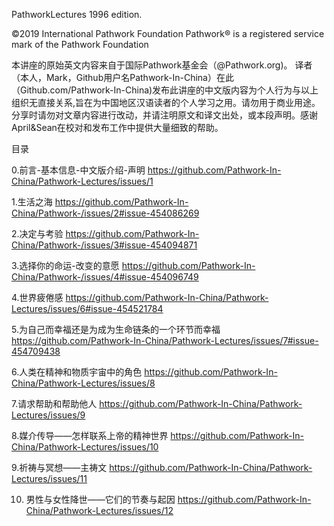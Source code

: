 PathworkLectures 1996 edition.

©2019 International Pathwork Foundation 
Pathwork® is a registered service mark of the Pathwork Foundation

本讲座的原始英文内容来自于国际Pathwork基金会（@Pathwork.org)。 译者（本人，Mark，Github用户名Pathwork-In-China）在此（Github.com/Pathwork-In-China)发布此讲座的中文版内容为个人行为与以上组织无直接关系,旨在为中国地区汉语读者的个人学习之用。请勿用于商业用途。分享时请勿对文章内容进行改动，并​请注明原文和译文出处，或本段声明。感谢April&Sean在校对和发布工作中提供大量细致的帮助。

目录

0.前言-基本信息-中文版介绍-声明 https://github.com/Pathwork-In-China/Pathwork-Lectures/issues/1

1.生活之海 https://github.com/Pathwork-In-China/Pathwork-/issues/2#issue-454086269

2.决定与考验 https://github.com/Pathwork-In-China/Pathwork-/issues/3#issue-454094871

3.选择你的命运-改变的意愿 https://github.com/Pathwork-In-China/Pathwork-/issues/4#issue-454096749

4.世界疲倦感 https://github.com/Pathwork-In-China/Pathwork-Lectures/issues/6#issue-454521784

5.为自己而幸福还是为成为生命链条的一个环节而幸福 https://github.com/Pathwork-In-China/Pathwork-Lectures/issues/7#issue-454709438

6.人类在精神和物质宇宙中的角色 https://github.com/Pathwork-In-China/Pathwork-Lectures/issues/8

7.请求帮助和帮助他人 https://github.com/Pathwork-In-China/Pathwork-Lectures/issues/9

8.媒介传导——怎样联系上帝的精神世界 https://github.com/Pathwork-In-China/Pathwork-Lectures/issues/10

9.祈祷与冥想——主祷文 https://github.com/Pathwork-In-China/Pathwork-Lectures/issues/11

10. 男性与女性降世——它们的节奏与起因 https://github.com/Pathwork-In-China/Pathwork-Lectures/issues/12
